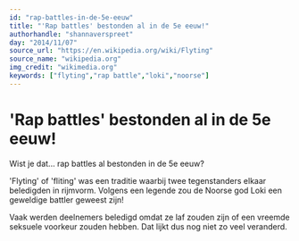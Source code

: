 ```yaml
---
id: "rap-battles-in-de-5e-eeuw"
title: "'Rap battles' bestonden al in de 5e eeuw!"
authorhandle: "shannaverspreet"
day: "2014/11/07"
source_url: "https://en.wikipedia.org/wiki/Flyting"
source_name: "wikipedia.org"
img_credit: "wikimedia.org"
keywords: ["flyting","rap battle","loki","noorse"]
---
```

# 'Rap battles' bestonden al in de 5e eeuw!
Wist je dat... rap battles al bestonden in de 5e eeuw?

'Flyting' of 'fliting' was een traditie waarbij twee tegenstanders elkaar beledigden in rijmvorm. Volgens een legende zou de Noorse god Loki een geweldige battler geweest zijn!

Vaak werden deelnemers beledigd omdat ze laf zouden zijn of een vreemde seksuele voorkeur zouden hebben. Dat lijkt dus nog niet zo veel veranderd.
